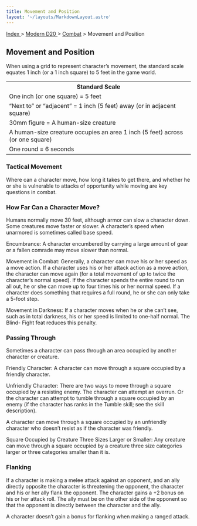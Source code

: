 ```yaml
---
title: Movement and Position
layout: '~/layouts/MarkdownLayout.astro'
---
```


[ Index ](/) > [ Modern D20 ](/modern.d20.srd) > [Combat](/modern.d20.srd/combat) > Movement and Position

## Movement and Position

When using a grid to represent character’s movement, the standard scale
equates 1 inch (or a 1 inch square) to 5 feet in the game world.


<table><tr><th> Standard Scale</th></tr> <tr><td>One inch (or one square) = 5 feet</td></tr> <tr><td>“Next to” or “adjacent” = 1 inch (5 feet) away (or in adjacent square)</td></tr> <tr><td>30mm figure = A human-size creature</td></tr> <tr><td>A human-size creature occupies an area 1 inch (5 feet) across (or one square)</td></tr> <tr><td>One round = 6 seconds</td></tr> </table>



### Tactical Movement

Where can a character move, how long it takes to get there, and whether he or
she is vulnerable to attacks of opportunity while moving are key questions in
combat.

### How Far Can a Character Move?

Humans normally move 30 feet, although armor can slow a character down. Some
creatures move faster or slower. A character’s speed when unarmored is
sometimes called base speed.

Encumbrance: A character encumbered by carrying a large amount of gear or a
fallen comrade may move slower than normal.

Movement in Combat: Generally, a character can move his or her speed as a move
action. If a character uses his or her attack action as a move action, the
character can move again (for a total movement of up to twice the character’s
normal speed). If the character spends the entire round to run all out, he or
she can move up to four times his or her normal speed. If a character does
something that requires a full round, he or she can only take a 5-foot step.

Movement in Darkness: If a character moves when he or she can’t see, such as
in total darkness, his or her speed is limited to one-half normal. The Blind-
Fight feat reduces this penalty.

### Passing Through

Sometimes a character can pass through an area occupied by another character
or creature.

Friendly Character: A character can move through a square occupied by a
friendly character.

Unfriendly Character: There are two ways to move through a square occupied by
a resisting enemy. The character can attempt an overrun. Or the character can
attempt to tumble through a square occupied by an enemy (if the character has
ranks in the Tumble skill; see the skill description).

A character can move through a square occupied by an unfriendly character who
doesn’t resist as if the character was friendly.

Square Occupied by Creature Three Sizes Larger or Smaller: Any creature can
move through a square occupied by a creature three size categories larger or
three categories smaller than it is.

### Flanking

If a character is making a melee attack against an opponent, and an ally
directly opposite the character is threatening the opponent, the character and
his or her ally flank the opponent. The character gains a +2 bonus on his or
her attack roll. The ally must be on the other side of the opponent so that
the opponent is directly between the character and the ally.

A character doesn’t gain a bonus for flanking when making a ranged attack.

